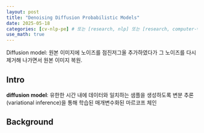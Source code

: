 ```yaml
---
layout: post
title: "Denoising Diffusion Probabilistic Models"
date: 2025-05-18
categories: [cv-nlp-pe] # 또는 [research, nlp] 또는 [research, computer-vision]
use_math: true
---
```


Diffusion model: 원본 이미지에 노이즈를 점진저그올 추가하였다가 그 노이즈를 다시 제거해 나가면서 원본 이미지 복원.

## Intro

**diffusion model**: 유한한 시간 내에 데이터와 일치하는 샘플을 생성하도록 변분 추론(variational inference)을 통해 학습된 매개변수화된 마르코프 체인

## Background
